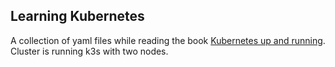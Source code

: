 ## Learning Kubernetes

A collection of yaml files while reading the book <u>Kubernetes up and running</u>. Cluster is running k3s with two nodes.